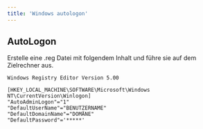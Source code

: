 ```yaml
---
title: 'Windows autologon'
---
```


## AutoLogon

Erstelle eine .reg Datei mit folgendem Inhalt und führe sie auf dem Zielrechner
aus.

```registry
Windows Registry Editor Version 5.00

[HKEY_LOCAL_MACHINE\SOFTWARE\Microsoft\Windows NT\CurrentVersion\Winlogon]
"AutoAdminLogon"="1"
"DefaultUserName"="BENUTZERNAME"
"DefaultDomainName"="DOMÄNE"
"DefaultPassword"='*****'
```
